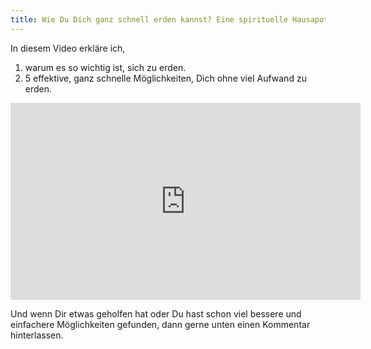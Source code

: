 ```yaml
---
title: Wie Du Dich ganz schnell erden kannst? Eine spirituelle Hausapotheke Teil 1
---
```

In diesem Video erkläre ich, 
1. warum es so wichtig ist, sich zu erden. 
2. 5 effektive, ganz schnelle Möglichkeiten, Dich ohne viel Aufwand zu erden. 

<iframe width="560" height="315" src="https://www.youtube.com/embed/Loi2N6tWYu8" frameborder="0" allow="accelerometer; autoplay; encrypted-media; gyroscope; picture-in-picture" allowfullscreen></iframe>

Und wenn Dir etwas geholfen hat oder Du hast schon viel bessere und einfachere Möglichkeiten gefunden, dann gerne unten einen Kommentar hinterlassen.
